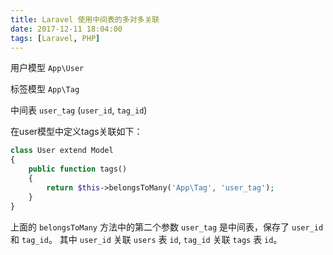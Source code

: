 ```yaml
---
title: Laravel 使用中间表的多对多关联
date: 2017-12-11 18:04:00
tags: [Laravel, PHP]
---
```


用户模型 `App\User`

标签模型 `App\Tag`

中间表 `user_tag` (`user_id`, `tag_id`)

在user模型中定义tags关联如下：


```php
class User extend Model
{
    public function tags()
    {
        return $this->belongsToMany('App\Tag', 'user_tag');
    }
}
```

上面的 `belongsToMany` 方法中的第二个参数 `user_tag` 是中间表，保存了 `user_id` 和 `tag_id`。
其中 `user_id` 关联 `users` 表 `id`, `tag_id` 关联 `tags` 表 `id`。
